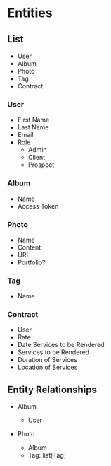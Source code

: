 # Entities

## List

- User
- Album
- Photo
- Tag
- Contract

### User

- First Name
- Last Name
- Email
- Role
  - Admin
  - Client
  - Prospect

### Album

- Name
- Access Token

### Photo

- Name
- Content
- URL
- Portfolio?

### Tag

- Name

### Contract

- User
- Rate
- Date Services to be Rendered
- Services to be Rendered
- Duration of Services
- Location of Services

## Entity Relationships

- Album
  - User

- Photo
  - Album
  - Tag: list[Tag]
  